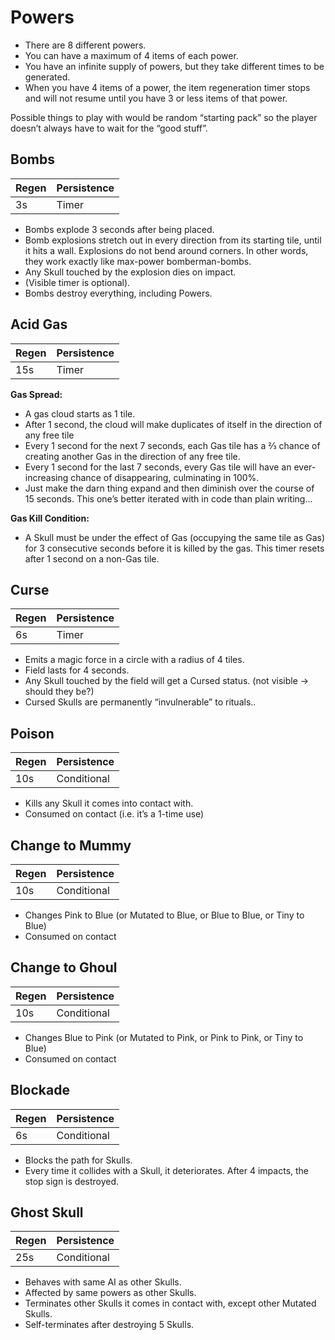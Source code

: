 # Powers

- There are 8 different powers.
- You can have a maximum of 4 items of each power.
- You have an infinite supply of powers, but they take different times to be generated.
- When you have 4 items of a power, the item regeneration timer stops and will not resume until you have 3 or less items of that power.

Possible things to play with would be random “starting pack” so the player doesn’t always have to wait for the “good stuff”.

## Bombs

| Regen | Persistence |
| -- | -- |
| 3s | Timer |

- Bombs explode 3 seconds after being placed.
- Bomb explosions stretch out in every direction from its starting tile, until it hits a wall. Explosions do not bend around corners. In other words, they work exactly like max-power bomberman-bombs.
- Any Skull touched by the explosion dies on impact.
- (Visible timer is optional).
- Bombs destroy everything, including Powers.


## Acid Gas

| Regen | Persistence |
| -- | -- |
| 15s | Timer |

**Gas Spread:**
- A gas cloud starts as 1 tile.
- After 1 second, the cloud will make duplicates of itself in the direction of any free tile
- Every 1 second for the next 7 seconds, each Gas tile has a ⅔ chance of creating another Gas in the direction of any free tile.
- Every 1 second for the last 7 seconds, every Gas tile will have an ever-increasing chance of disappearing, culminating in 100%.
- Just make the darn thing expand and then diminish over the course of 15 seconds. This one’s better iterated with in code than plain writing...

**Gas Kill Condition:**
- A Skull must be under the effect of Gas (occupying the same tile as Gas) for 3 consecutive seconds before it is killed by the gas. This timer resets after 1 second on a non-Gas tile.

## Curse

| Regen | Persistence |
| -- | -- |
| 6s | Timer |

- Emits a magic force in a circle with a radius of 4 tiles.
- Field lasts for 4 seconds.
- Any Skull touched by the field will get a Cursed status. (not visible → should they be?)
- Cursed Skulls are permanently “invulnerable” to rituals..


## Poison

| Regen | Persistence |
| -- | -- |
| 10s | Conditional |

- Kills any Skull it comes into contact with.
- Consumed on contact (i.e. it’s a 1-time use)

## Change to Mummy

| Regen | Persistence |
| -- | -- |
| 10s | Conditional |

- Changes Pink to Blue (or Mutated to Blue, or Blue to Blue, or Tiny to Blue)
- Consumed on contact

## Change to Ghoul

| Regen | Persistence |
| -- | -- |
| 10s | Conditional |

- Changes Blue to Pink (or Mutated to Pink, or Pink to Pink, or Tiny to Blue)
- Consumed on contact


## Blockade

| Regen | Persistence |
| -- | -- |
| 6s | Conditional |

- Blocks the path for Skulls.
- Every time it collides with a Skull, it deteriorates. After 4 impacts, the stop sign is destroyed.

## Ghost Skull

| Regen | Persistence |
| -- | -- |
| 25s | Conditional |

- Behaves with same AI as other Skulls.
- Affected by same powers as other Skulls.
- Terminates other Skulls it comes in contact with, except other Mutated Skulls.
- Self-terminates after destroying 5 Skulls.